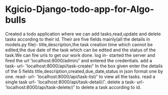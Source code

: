 # Kgicio-Django-todo-app-for-Algo-bulls
Created a todo application where we can add tasks,read,update and delete tasks according to their id. Their are five fields mainly(all the details in models.py file)-
title,description,the task creation time which cannot be edited,the due date of the task which can be edited and the status of the task.We can fire urls to get our work done.
log in-
started the server and fired the url 'localhost:8000/admin/' and entered the credentials.
add a task-
url- 'localhost:8000/api/task-create/'
In the box given enter the details of the 5 fields title,description,created,due_date,status in json format one by one.
read-
url- 'localhost:8000/api/task-list/' to view all the tasks.
read a single task
url- 'localhost:8000/api/task-detail/<id>/'.
delete a task-
url- 'localhost:8000/api/task-delete/<id>/' to delete a task according to id.
